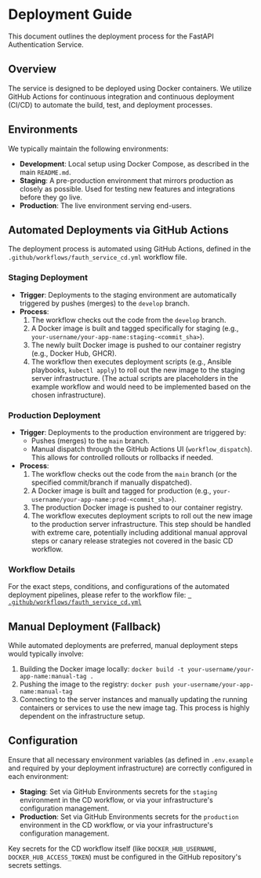# Deployment Guide

This document outlines the deployment process for the FastAPI Authentication Service.

## Overview

The service is designed to be deployed using Docker containers. We utilize GitHub Actions for continuous integration and continuous deployment (CI/CD) to automate the build, test, and deployment processes.

## Environments

We typically maintain the following environments:

*   **Development**: Local setup using Docker Compose, as described in the main `README.md`.
*   **Staging**: A pre-production environment that mirrors production as closely as possible. Used for testing new features and integrations before they go live.
*   **Production**: The live environment serving end-users.

## Automated Deployments via GitHub Actions

The deployment process is automated using GitHub Actions, defined in the `.github/workflows/fauth_service_cd.yml` workflow file.

### Staging Deployment

*   **Trigger**: Deployments to the staging environment are automatically triggered by pushes (merges) to the `develop` branch.
*   **Process**:
    1.  The workflow checks out the code from the `develop` branch.
    2.  A Docker image is built and tagged specifically for staging (e.g., `your-username/your-app-name:staging-<commit_sha>`).
    3.  The newly built Docker image is pushed to our container registry (e.g., Docker Hub, GHCR).
    4.  The workflow then executes deployment scripts (e.g., Ansible playbooks, `kubectl apply`) to roll out the new image to the staging server infrastructure. (The actual scripts are placeholders in the example workflow and would need to be implemented based on the chosen infrastructure).

### Production Deployment

*   **Trigger**: Deployments to the production environment are triggered by:
    *   Pushes (merges) to the `main` branch.
    *   Manual dispatch through the GitHub Actions UI (`workflow_dispatch`). This allows for controlled rollouts or rollbacks if needed.
*   **Process**:
    1.  The workflow checks out the code from the `main` branch (or the specified commit/branch if manually dispatched).
    2.  A Docker image is built and tagged for production (e.g., `your-username/your-app-name:prod-<commit_sha>`).
    3.  The production Docker image is pushed to our container registry.
    4.  The workflow executes deployment scripts to roll out the new image to the production server infrastructure. This step should be handled with extreme care, potentially including additional manual approval steps or canary release strategies not covered in the basic CD workflow.

### Workflow Details

For the exact steps, conditions, and configurations of the automated deployment pipelines, please refer to the workflow file:
[` .github/workflows/fauth_service_cd.yml`](../.github/workflows/fauth_service_cd.yml)

## Manual Deployment (Fallback)

While automated deployments are preferred, manual deployment steps would typically involve:

1.  Building the Docker image locally: `docker build -t your-username/your-app-name:manual-tag .`
2.  Pushing the image to the registry: `docker push your-username/your-app-name:manual-tag`
3.  Connecting to the server instances and manually updating the running containers or services to use the new image tag. This process is highly dependent on the infrastructure setup.

## Configuration

Ensure that all necessary environment variables (as defined in `.env.example` and required by your deployment infrastructure) are correctly configured in each environment:
*   **Staging**: Set via GitHub Environments secrets for the `staging` environment in the CD workflow, or via your infrastructure's configuration management.
*   **Production**: Set via GitHub Environments secrets for the `production` environment in the CD workflow, or via your infrastructure's configuration management.

Key secrets for the CD workflow itself (like `DOCKER_HUB_USERNAME`, `DOCKER_HUB_ACCESS_TOKEN`) must be configured in the GitHub repository's secrets settings.
